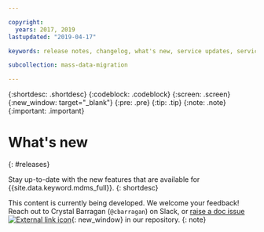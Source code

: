 ```yaml
---

copyright:
  years: 2017, 2019
lastupdated: "2019-04-17"

keywords: release notes, changelog, what's new, service updates, service bulletin

subcollection: mass-data-migration

---
```


{:shortdesc: .shortdesc}
{:codeblock: .codeblock}
{:screen: .screen}
{:new_window: target="_blank"}
{:pre: .pre}
{:tip: .tip}
{:note: .note}
{:important: .important}

# What's new
{: #releases}

Stay up-to-date with the new features that are available for {{site.data.keyword.mdms_full}}. 
{: shortdesc}

This content is currently being developed. We welcome your feedback! Reach out to Crystal Barragan (`@cbarragan`) on Slack, or [raise a doc issue ![External link icon](../../icons/launch-glyph.svg "External link icon")](https://github.ibm.com/Bluemix-Docs/mass-data-migration/issues){: new_window} in our repository.
{: note}

